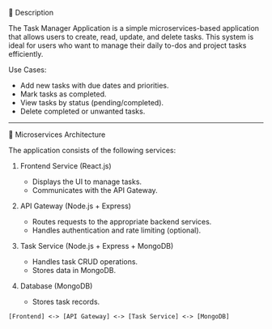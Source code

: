  📝 Description

The Task Manager Application is a simple microservices-based application that allows users to create, read, update, and delete tasks. This system is ideal for users who want to manage their daily to-dos and project tasks efficiently.

Use Cases:
- Add new tasks with due dates and priorities.
- Mark tasks as completed.
- View tasks by status (pending/completed).
- Delete completed or unwanted tasks.

---

 🧱 Microservices Architecture

The application consists of the following services:

1. Frontend Service (React.js)
   - Displays the UI to manage tasks.
   - Communicates with the API Gateway.

2. API Gateway (Node.js + Express)
   - Routes requests to the appropriate backend services.
   - Handles authentication and rate limiting (optional).

3. Task Service (Node.js + Express + MongoDB)
   - Handles task CRUD operations.
   - Stores data in MongoDB.

4. Database (MongoDB)
   - Stores task records.

```plaintext
[Frontend] <-> [API Gateway] <-> [Task Service] <-> [MongoDB]
